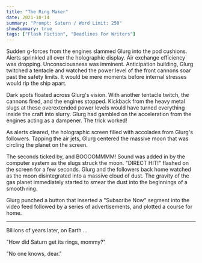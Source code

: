 ```yaml
---
title: "The Ring Maker"
date: 2021-10-14
summary: "Prompt: Saturn / Word Limit: 250"
showSummary: true
tags: ["Flash Fiction", "Deadlines For Writers"]
---
```


Sudden g-forces from the engines slammed Glurg into the pod cushions. Alerts sprinkled all over the holographic display. Air exchange efficiency was dropping. Unconsciousness was imminent. Anticipation building, Glurg twitched a tentacle and watched the power level of the front cannons soar past the safety limits. It would be mere moments before internal stresses would rip the ship apart. 

Dark spots floated across Glurg's vision. With another tentacle twitch, the cannons fired, and the engines stopped. Kickback from the heavy metal slugs at these overextended power levels would have turned everything inside the craft into slurry. Glurg had gambled on the acceleration from the engines acting as a dampener. The trick worked! 

As alerts cleared, the holographic screen filled with accolades from Glurg's followers. Tapping the air jets, Glurg centered the massive moon that was circling the planet on the screen.

The seconds ticked by, and BOOOOMMMM! Sound was added in by the computer system as the slugs struck the moon. "DIRECT HIT!" flashed on the screen for a few seconds. Glurg and the followers back home watched as the moon disintegrated into a massive cloud of dust. The gravity of the gas planet immediately started to smear the dust into the beginnings of a smooth ring. 

Glurg punched a button that inserted a "Subscribe Now" segment into the video feed followed by a series of advertisements, and plotted a course for home.

---

Billions of years later, on Earth ...

"How did Saturn get its rings, mommy?"

"No one knows, dear."

